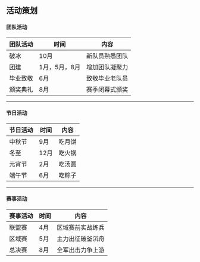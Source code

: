 ## 活动策划

#### 团队活动
| 团队活动 | 时间          | 内容           |
| -------- | ------------- | -------------- |
| 破冰     | 10月          | 新队员熟悉团队 |
| 团建     | 1月，5月，8月 | 增加团队凝聚力 |
| 毕业致敬 | 6月           | 致敬毕业老队员 |
| 颁奖典礼 | 8月           | 赛季闭幕式颁奖 |

---

#### 节日活动

| 节日活动 | 时间 | 内容   |
| -------- | ---- | ------ |
| 中秋节   | 9月  | 吃月饼 |
| 冬至     | 12月 | 吃火锅 |
| 元宵节   | 2月  | 吃汤圆 |
| 端午节   | 6月  | 吃粽子 |

---

#### 赛事活动

| 赛事活动 | 时间 | 内容             |
| -------- | ---- | ---------------- |
| 联盟赛   | 4月  | 区域赛前实战练兵 |
| 区域赛   | 5月  | 主力出征破釜沉舟 |
| 总决赛   | 8月  | 全军出击力争上游 |

